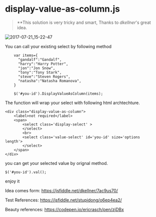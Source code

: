 # display-value-as-column.js

>**This solution is very tricky and smart, Thanks to *dkellner*'s great idea.

![2017-07-21_15-22-47](https://user-images.githubusercontent.com/25354610/28479160-36d57792-6e29-11e7-91a4-c3d2679b7a5f.png)

You can call your existing select by following method
```
    var items={
      "gandalf":"Gandalf",
      "harry":"Harry Potter",
      "jon":"Jon Snow",
      "tony":"Tony Stark",
      "steve":"Steven Rogers",
      "natasha":"Natasha Romanova",
    }

    $('#you-id').DisplayValueAsColumn(items);

```

The function will wrap your select with following html archtechture.
```
<div class="display-value-as-column">
    <label>not required</label>
    <span>
    	<select class='display-select' >
        </select>
        <br>
    	<select class='value-select' id='you-id' size='options length'>
    	</select>
    </span>
</div>
```


you can get your selected value by orignal method.
```
$('#you-id').val();
```

enjoy it

Idea comes form: https://jsfiddle.net/dkellner/7ac9us70/

Test References: https://jsfiddle.net/stupidong/o6ep4ea2/

Beauty references: https://codepen.io/ericrasch/pen/zjDBx
